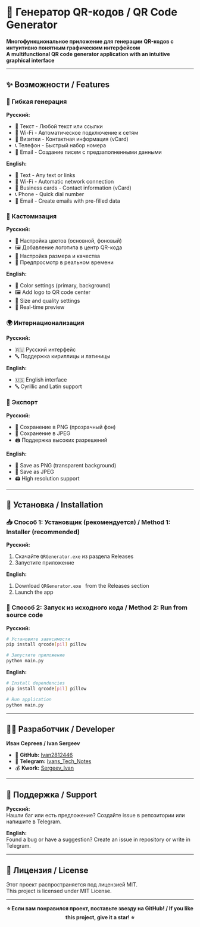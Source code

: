 # 🎯 Генератор QR-кодов / QR Code Generator

**Многофункциональное приложение для генерации QR-кодов с интуитивно понятным графическим интерфейсом**  
**A multifunctional QR code generator application with an intuitive graphical interface**

---

## ✨ Возможности / Features

### 🎨 Гибкая генерация
**Русский:**
- 📝 Текст - Любой текст или ссылки
- 📶 Wi-Fi - Автоматическое подключение к сетям
- 👤 Визитки - Контактная информация (vCard)
- 📞 Телефон - Быстрый набор номера
- 📧 Email - Создание писем с предзаполненными данными

**English:**
- 📝 Text - Any text or links
- 📶 Wi-Fi - Automatic network connection
- 👤 Business cards - Contact information (vCard)
- 📞 Phone - Quick dial number
- 📧 Email - Create emails with pre-filled data

### 💅 Кастомизация
**Русский:**
- 🎨 Настройка цветов (основной, фоновый)
- 🖼️ Добавление логотипа в центр QR-кода
- 📏 Настройка размера и качества
- 👀 Предпросмотр в реальном времени

**English:**
- 🎨 Color settings (primary, background)
- 🖼️ Add logo to QR code center
- 📏 Size and quality settings
- 👀 Real-time preview

### 🌍 Интернационализация
**Русский:**
- 🇷🇺 Русский интерфейс
- 🔤 Поддержка кириллицы и латиницы

**English:**
- 🇺🇸 English interface
- 🔤 Cyrillic and Latin support

### 💾 Экспорт
**Русский:**
- 📁 Сохранение в PNG (прозрачный фон)
- 📁 Сохранение в JPEG
- 🖨️ Поддержка высоких разрешений

**English:**
- 📁 Save as PNG (transparent background)
- 📁 Save as JPEG
- 🖨️ High resolution support

---

## 🚀 Установка / Installation

### 📥 Способ 1: Установщик (рекомендуется) / Method 1: Installer (recommended)

**Русский:**
1. Скачайте `QRGenerator.exe` из раздела Releases
2. Запустите приложение

**English:**
1. Download `QRGenerator.exe ` from the Releases section
2. Launch the app


### 🐍 Способ 2: Запуск из исходного кода / Method 2: Run from source code

**Русский:**
```bash
# Установите зависимости
pip install qrcode[pil] pillow

# Запустите приложение
python main.py
```

**English:**
```bash
# Install dependencies
pip install qrcode[pil] pillow

# Run application
python main.py
```

---

## 👨‍💻 Разработчик / Developer

**Иван Сергеев / Ivan Sergeev**

- 💼 **GitHub:** [Ivan2812446](https://github.com/Ivan2812446)
- 📝 **Telegram:** [Ivans_Tech_Notes](https://t.me/Ivans_Tech_Notes)
- 💰 **Kwork:** [Sergeev_Ivan](https://kwork.ru/user/Sergeev_Ivan)

---

## 🤝 Поддержка / Support

**Русский:**  
Нашли баг или есть предложение? Создайте issue в репозитории или напишите в Telegram.

**English:**  
Found a bug or have a suggestion? Create an issue in repository or write in Telegram.

---

## 📄 Лицензия / License

Этот проект распространяется под лицензией MIT.  
This project is licensed under MIT License.

---

<div align="center">

**⭐ Если вам понравился проект, поставьте звезду на GitHub! / If you like this project, give it a star! ⭐**

</div>
